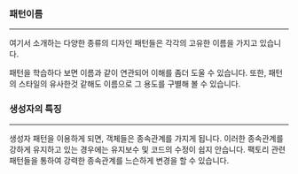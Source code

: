 
### 패턴이름
---
여기서 소개하는 다양한 종류의 디자인 패턴들은 각각의 고유한 이름을 가지고 있습니다. 

패턴을 학습하다 보면 이름과 같이 연관되어 이해를 좀더 도울 수 있습니다. 또한, 패턴의 스타일의 유사한것 같해도 이름으로 그 용도를 구별해 볼 수 있습니다.

### 생성자의 특징
---
생성자 패턴을 이용하게 되면, 객체들은 종속관계를 가지게 됩니다. 이러한 종속관계를 강하게 유지하고 있는 경우에는 유지보수 및 코드의 수정이 쉽지 안습니다.
팩토리 관련 패턴들을 통하여 강력한 종속관계를 느슨하게 변경을 할 수 있습니다.




